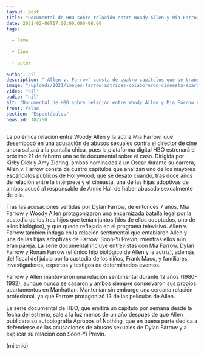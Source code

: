 ```yaml
---
layout: post
title: "Documental de HBO sobre relación entre Woody Allen y Mia Farrow ya tiene fecha de estreno"
date: 2021-02-06T17:00:00.000-06:00
tags:
  
  - Fama
  
  - Cine
  
  - actor
  
author: nil
description: "'Allen v. Farrow' consta de cuatro capítulos que se transmitirán cada semana por HBO; en ellos se hablará de la polémica relación entre Woody Allen y Mia Farrow."
image: "/uploads/2021/images-farrow-actrices-colaboraron-cineasta-aparicion.jpeg"
video: "nil"
audio: "nil"
alt: "Documental de HBO sobre relación entre Woody Allen y Mia Farrow ya tiene fecha de estreno"
front: false
section: "Espectáculos"
news_id: 182760
---
```





La polémica relación entre Woody Allen y la actriz Mia Farrow, que desembocó en una acusación de abusos sexuales contra el director de cine ahora saltará a la pantalla chica, pues la plataforma digital HBO estrenará el próximo 21 de febrero una serie documental sobre el caso. Dirigida por Kirby Dick y Amy Ziering, ambos nominados a un Oscar durante su carrera, Allen v. Farrow consta de cuatro capítulos que analizan uno de los mayores escándalos públicos de Hollywood, que se desató cuando, tras doce años de relación entre la intérprete y el cineasta, una de las hijas adoptivas de ambos acusó al responsable de Annie Hall de haber abusado sexualmente de ella. 

Tras las acusaciones vertidas por Dylan Farrow, de entonces 7 años, Mia Farrow y Woody Allen protagonizaron una encarnizada batalla legal por la custodia de los tres hijos que tenían juntos (dos de ellos adoptados, uno de ellos biológico), y que queda reflejada en el programa televisivo. Allen v. Farrow también indaga en la relación sentimental que entablaron Allen y una de las hijas adoptivas de Farrow, Soon-Yi Previn, mientras ellos aún eran pareja. La serie documental incluye entrevistas con Mia Farrow, Dylan Farrow y Ronan Farrow (el único hijo biológico de Allen y la actriz), además del fiscal del juicio por la custodia de los niños, Frank Maco, y familiares, investigadores, expertos y testigos de determinados eventos.

Farrow y Allen mantuvieron una relación sentimental durante 12 años (1980-1992), aunque nunca se casaron y ambos siempre conservaron sus propios apartamentos en Manhattan. 
Mantenían sin embargo una cercana relación profesional, ya que Farrow protagonizó 13 de las películas de Allen. 

La serie documental de HBO, que emitirá un capítulo por semana desde la fecha del estreno, sale a la luz menos de un año después de que Allen publicara su autobiografía Apropos of Nothing, que en buena parte dedica a defenderse de las acusaciones de abusos sexuales de Dylan Farrow y a explicar su relación con Soon-Yi Previn. 

(milenio)